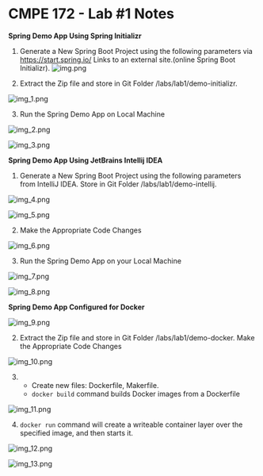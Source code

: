 # CMPE 172 - Lab #1 Notes

**Spring Demo App Using Spring Initializr**

1. Generate a New Spring Boot Project using the following parameters via https://start.spring.io/ Links to an external site.(online Spring Boot Initializr).
![img.png](./images/img.png)

2. Extract the Zip file and store in  Git Folder /labs/lab1/demo-initializr.

![img_1.png](./images/img_1.png)

3. Run the Spring Demo App on Local Machine

![img_2.png](./images/img_2.png)

![img_3.png](./images/img_3.png)

**Spring Demo App Using JetBrains Intellij IDEA**

1. Generate a New Spring Boot Project using the following parameters from IntelliJ IDEA. Store in Git Folder /labs/lab1/demo-intellij.

![img_4.png](./images/img_4.png)

![img_5.png](./images/img_5.png)

2. Make the Appropriate Code Changes

![img_6.png](./images/img_6.png)

3. Run the Spring Demo App on your Local Machine 

![img_7.png](./images/img_7.png)

![img_8.png](./images/img_8.png)

**Spring Demo App Configured for Docker**

![img_9.png](./images/img_9.png)

2. Extract the Zip file and store in  Git Folder /labs/lab1/demo-docker.
   Make the Appropriate Code Changes

![img_10.png](./images/img_10.png)

3. 
   * Create new files: Dockerfile, Makerfile.
   * `docker build` command builds Docker images from a Dockerfile

![img_11.png](./images/img_11.png)

4. `docker run` command will create a writeable container layer over the specified image, and then starts it.

![img_12.png](./images/img_12.png)

![img_13.png](./images/img_13.png)


